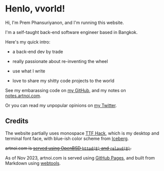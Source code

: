 # Henlo, vvorld!

Hi, I'm Prem Phansuriyanon, and I'm running this website.

I'm a self-taught back-end software engineer based in Bangkok.

Here's my quick intro:

- a back-end dev by trade

- really passionate about re-inventing the wheel

- use what I write

- love to share my shitty code projects to the world

See my embarassing code on [my GitHub](https://github.com/soyart),
and my notes on [notes.artnoi.com](https://notes.artnoi.com/#/all-pages).

Or you can read my unpopular opinions on [my Twitter](https://twitter.com/artnoi).

## Credits

The website partially uses monospace [TTF Hack](https://sourcefoundry.org/hack/),
which is my desktop and terminal font face, with blue-ish color scheme from
[Iceberg](https://github.com/cocopon/iceberg.vim).

<s>artnoi.com is [served using OpenBSD `httpd(8)` and `relayd(8)`](/blog/2022/openbsd-https).</s>

As of Nov 2023, artnoi.com is served using [GitHub Pages](https://docs.github.com/en/pages),
and built from Markdown using [webtools](https://github.com/soyart/webtools).

